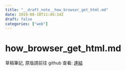 ```yaml
---
title: "__draft_note__how_browser_get_html.md"
date: 1919-08-10T11:45:14Z
draft: false
categories: ["web"]
---
```


# how_browser_get_html.md

草稿筆記, 原版請前往 github 查看: [連結](https://github.com/tinghaolai/just-random-note/blob/master/web/how_browser_get_html.md)